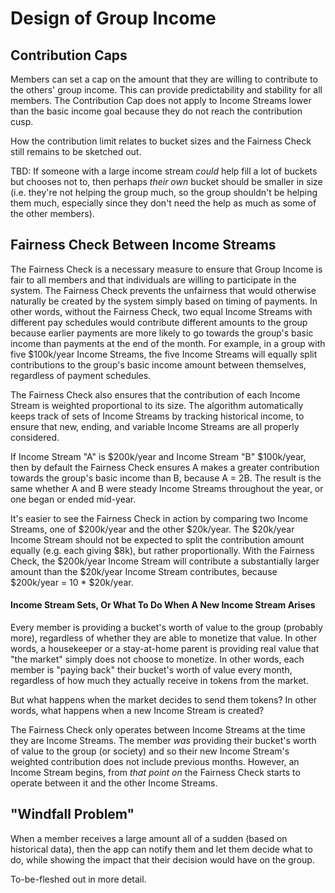 # Design of Group Income

## Contribution Caps

Members can set a cap on the amount that they are willing to contribute to the others' group income. This can provide predictability and stability for all members. The Contribution Cap does not apply to Income Streams lower than the basic income goal because they do not reach the contribution cusp. 

How the contribution limit relates to bucket sizes and the Fairness Check still remains to be sketched out.

TBD: If someone with a large income stream *could* help fill a lot of buckets but chooses not to, then perhaps *their own* bucket should be smaller in size (i.e. they're not helping the group much, so the group shouldn't be helping them much, especially since they don't need the help as much as some of the other members).

## Fairness Check Between Income Streams

The Fairness Check is a necessary measure to ensure that Group Income is fair to all members and that individuals are willing to participate in the system. The Fairness Check prevents the unfairness that would otherwise naturally be created by the system simply based on timing of payments. In other words, without the Fairness Check, two equal Income Streams with different pay schedules would contribute different amounts to the group because earlier payments are more likely to go towards the group's basic income than payments at the end of the month. For example, in a group with five $100k/year Income Streams, the five Income Streams will equally split contributions to the group's basic income amount between themselves, regardless of payment schedules. 

The Fairness Check also ensures that the contribution of each Income Stream is weighted proportional to its size. The algorithm automatically keeps track of sets of Income Streams by tracking historical income, to ensure that new, ending, and variable Income Streams are all properly considered.

If Income Stream "A" is $200k/year and Income Stream "B" $100k/year, then by default the Fairness Check ensures A makes a greater contribution towards the group's basic income than B, because A = 2B. The result is the same whether A and B were steady Income Streams throughout the year, or one began or ended mid-year. 

It's easier to see the Fairness Check in action by comparing two Income Streams, one of $200k/year and the other $20k/year. The $20k/year Income Stream should not be expected to split the contribution amount equally (e.g. each giving $8k), but rather proportionally. With the Fairness Check, the $200k/year Income Stream will contribute a substantially larger amount than the $20k/year Income Stream contributes, because $200k/year = 10 * $20k/year.

#### Income Stream Sets, Or What To Do When A New Income Stream Arises

Every member is providing a bucket's worth of value to the group (probably more), regardless of whether they are able to monetize that value. In other words, a housekeeper or a stay-at-home parent is providing real value that "the market" simply does not choose to monetize. In other words, each member is "paying back" their bucket's worth of value every month, regardless of how much they actually receive in tokens from the market.

But what happens when the market decides to send them tokens? In other words, what happens when a new Income Stream is created?

The Fairness Check only operates between Income Streams at the time they are Income Streams. The member *was* providing their bucket's worth of value to the group (or society) and so their new Income Stream's weighted contribution does not include previous months. However, an Income Stream begins, from *that point on* the Fairness Check starts to operate between it and the other Income Streams.

## "Windfall Problem"

When a member receives a large amount all of a sudden (based on historical data), then the app can notify them and let them decide what to do, while showing the impact that their decision would have on the group.

To-be-fleshed out in more detail.